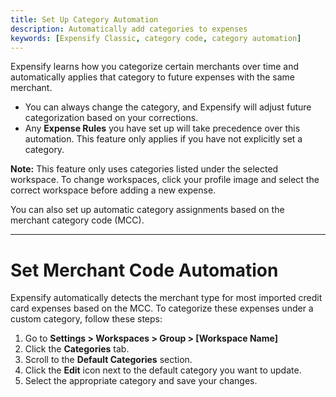 ```yaml
---
title: Set Up Category Automation
description: Automatically add categories to expenses
keywords: [Expensify Classic, category code, category automation]
---
```

<div id="expensify-classic" markdown="1">

Expensify learns how you categorize certain merchants over time and automatically applies that category to future expenses with the same merchant.

- You can always change the category, and Expensify will adjust future categorization based on your corrections.
- Any **Expense Rules** you have set up will take precedence over this automation. This feature only applies if you have not explicitly set a category.

**Note:** This feature only uses categories listed under the selected workspace. To change workspaces, click your profile image and select the correct workspace before adding a new expense.

You can also set up automatic category assignments based on the merchant category code (MCC).

---

# Set Merchant Code Automation

Expensify automatically detects the merchant type for most imported credit card expenses based on the MCC. To categorize these expenses under a custom category, follow these steps:

1. Go to **Settings > Workspaces > Group > [Workspace Name]**
3. Click the **Categories** tab.
4. Scroll to the **Default Categories** section.
5. Click the **Edit** icon next to the default category you want to update.
6. Select the appropriate category and save your changes.

</div>
